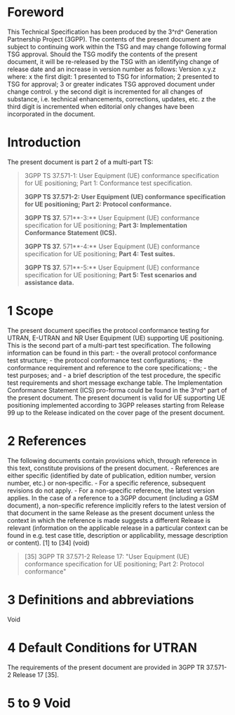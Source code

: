 # Foreword
This Technical Specification has been produced by the 3^rd^ Generation
Partnership Project (3GPP).
The contents of the present document are subject to continuing work within the
TSG and may change following formal TSG approval. Should the TSG modify the
contents of the present document, it will be re-released by the TSG with an
identifying change of release date and an increase in version number as
follows:
Version x.y.z
where:
x the first digit:
1 presented to TSG for information;
2 presented to TSG for approval;
3 or greater indicates TSG approved document under change control.
y the second digit is incremented for all changes of substance, i.e. technical
enhancements, corrections, updates, etc.
z the third digit is incremented when editorial only changes have been
incorporated in the document.
# Introduction
The present document is part 2 of a multi-part TS:
> 3GPP TS 37.571-1: User Equipment (UE) conformance specification for UE
> positioning; Part 1: Conformance test specification.
>
> **3GPP TS 37.571-2: User Equipment (UE) conformance specification for UE
> positioning; Part 2: Protocol conformance.**
>
> **3GPP TS 37.** 571**-3:** User Equipment (UE) conformance specification for
> UE positioning; **Part 3: Implementation Conformance Statement (ICS).**
>
> **3GPP TS 37.** 571**-4:** User Equipment (UE) conformance specification for
> UE positioning; **Part 4: Test suites.**
>
> **3GPP TS 37.** 571**-5:** User Equipment (UE) conformance specification for
> UE positioning; **Part 5: Test scenarios and assistance data.**
# 1 Scope
The present document specifies the protocol conformance testing for UTRAN,
E-UTRAN and NR User Equipment (UE) supporting UE positioning.
This is the second part of a multi-part test specification. The following
information can be found in this part:
\- the overall protocol conformance test structure;
\- the protocol conformance test configurations;
\- the conformance requirement and reference to the core specifications;
\- the test purposes; and
\- a brief description of the test procedure, the specific test requirements
and short message exchange table.
The Implementation Conformance Statement (ICS) pro-forma could be found in the
3^rd^ part of the present document.
The present document is valid for UE supporting UE positioning implemented
according to 3GPP releases starting from Release 99 up to the Release
indicated on the cover page of the present document.
# 2 References
The following documents contain provisions which, through reference in this
text, constitute provisions of the present document.
\- References are either specific (identified by date of publication, edition
number, version number, etc.) or non‑specific.
\- For a specific reference, subsequent revisions do not apply.
\- For a non-specific reference, the latest version applies. In the case of a
reference to a 3GPP document (including a GSM document), a non-specific
reference implicitly refers to the latest version of that document in the same
Release as the present document unless the context in which the reference is
made suggests a different Release is relevant (information on the applicable
release in a particular context can be found in e.g. test case title,
description or applicability, message description or content).
[1] to [34] (void)
> [35] 3GPP TR 37.571-2 Release 17: \"User Equipment (UE) conformance
> specification for UE positioning; Part 2: Protocol conformance\"
# 3 Definitions and abbreviations
Void
# 4 Default Conditions for UTRAN
The requirements of the present document are provided in 3GPP TR 37.571-2
Release 17 [35].
# 5 to 9 Void
#